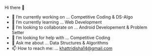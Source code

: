  Hi there 👋


- 🔭 I’m currently working on ... Competitive Coding & DS-Algo
- 🌱 I’m currently learning ...   Web Development
- 👯 I’m looking to collaborate on ... Android Developement & Problem Setter
- 🤔 I’m looking for help with ... Competitive Coding
- 💬 Ask me about ... Data Structures & Algorithms
- 📫 How to reach me: ... khattridisha14@gmail.com
